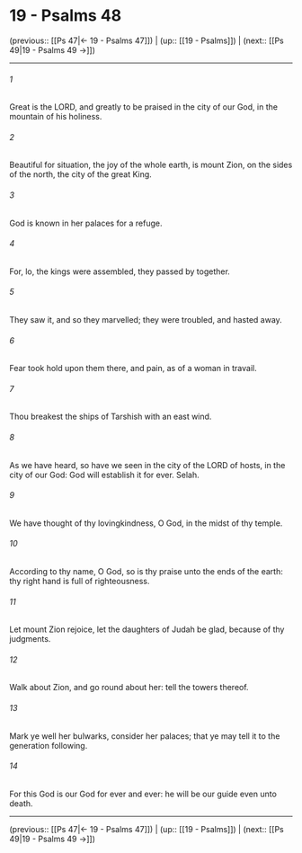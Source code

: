# 19 - Psalms 48

(previous:: [[Ps 47|← 19 - Psalms 47]]) | (up:: [[19 - Psalms]]) | (next:: [[Ps 49|19 - Psalms 49 →]])

***


###### 1 
Great is the LORD, and greatly to be praised in the city of our God, in the mountain of his holiness. 

###### 2 
Beautiful for situation, the joy of the whole earth, is mount Zion, on the sides of the north, the city of the great King. 

###### 3 
God is known in her palaces for a refuge. 

###### 4 
For, lo, the kings were assembled, they passed by together. 

###### 5 
They saw it, and so they marvelled; they were troubled, and hasted away. 

###### 6 
Fear took hold upon them there, and pain, as of a woman in travail. 

###### 7 
Thou breakest the ships of Tarshish with an east wind. 

###### 8 
As we have heard, so have we seen in the city of the LORD of hosts, in the city of our God: God will establish it for ever. Selah. 

###### 9 
We have thought of thy lovingkindness, O God, in the midst of thy temple. 

###### 10 
According to thy name, O God, so is thy praise unto the ends of the earth: thy right hand is full of righteousness. 

###### 11 
Let mount Zion rejoice, let the daughters of Judah be glad, because of thy judgments. 

###### 12 
Walk about Zion, and go round about her: tell the towers thereof. 

###### 13 
Mark ye well her bulwarks, consider her palaces; that ye may tell it to the generation following. 

###### 14 
For this God is our God for ever and ever: he will be our guide even unto death.

***

(previous:: [[Ps 47|← 19 - Psalms 47]]) | (up:: [[19 - Psalms]]) | (next:: [[Ps 49|19 - Psalms 49 →]])
